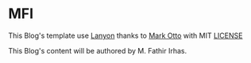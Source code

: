 # MFI

This Blog's template use [Lanyon](http://jekyllthemes.org/themes/lanyon/) thanks to [Mark Otto](https://github.com/mdo) with MIT [LICENSE](https://github.com/poole/lanyon/blob/master/LICENSE.md)

This Blog's content will be authored by M. Fathir Irhas.